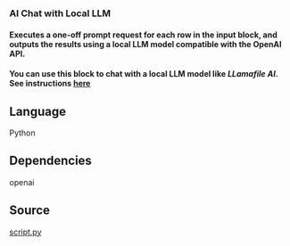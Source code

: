 ### AI Chat with Local LLM

#### Executes a one-off prompt request for each row in the input block, and outputs the results using a local LLM model compatible with the OpenAI API.
#### You can use this block to chat with a local LLM model like *LLamafile AI*. See instructions [here](https://github.com/Mozilla-Ocho/llamafile?tab=readme-ov-file#quickstart)

## Language
Python

## Dependencies
openai

## Source
[script.py](https://github.com/visokio/omniscope-custom-blocks/blob/master/Connectors/AI%20Chat%0Local%20LLM/script.py)
